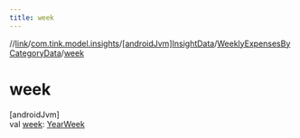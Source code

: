 ```yaml
---
title: week
---
```

//[link](../../../../index.html)/[com.tink.model.insights](../../index.html)/[[androidJvm]InsightData](../index.html)/[WeeklyExpensesByCategoryData](index.html)/[week](week.html)



# week



[androidJvm]\
val [week](week.html): [YearWeek](../../../com.tink.model.time/[android-jvm]-year-week/index.html)




